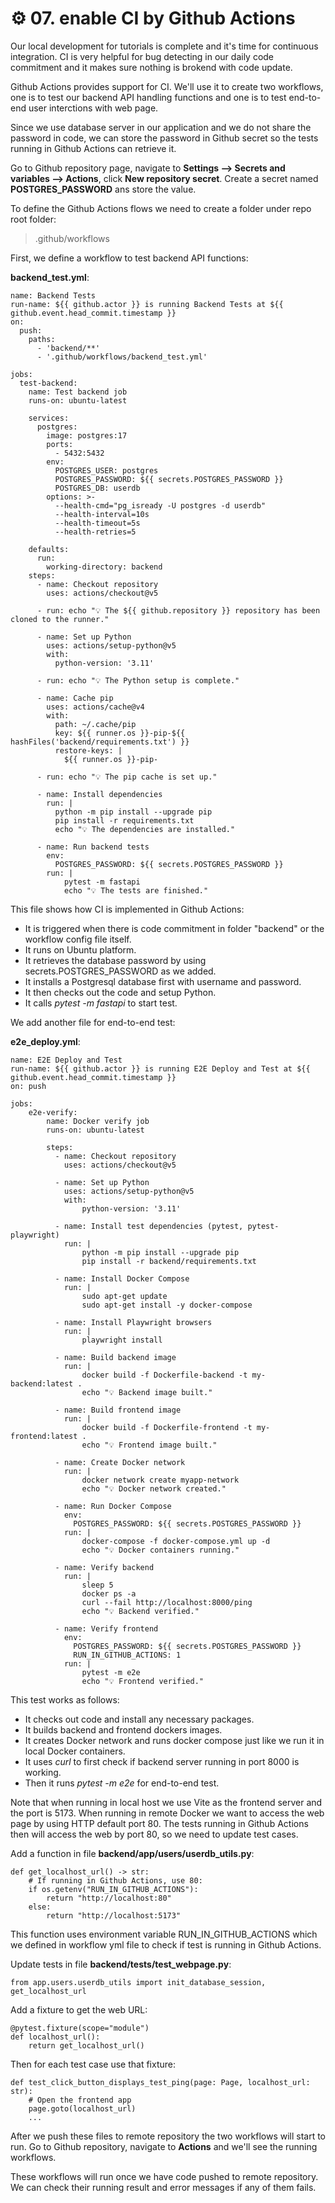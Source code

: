 # ⚙️ 07. enable CI by Github Actions

Our local development for tutorials is complete and it's time for continuous integration. CI is very helpful for bug detecting in our daily code commitment and it makes sure nothing is brokend with code update.

Github Actions provides support for CI. We'll use it to create two workflows, one is to test our backend API handling functions and one is to test end-to-end user interctions with web page.

Since we use database server in our application and we do not share the password in code, we can store the password in Github secret so the tests running in Github Actions can retrieve it.

Go to Github repository page, navigate to **Settings --> Secrets and variables --> Actions**, click **New repository secret**. Create a secret named **POSTGRES_PASSWORD** ans store the value.

To define the Github Actions flows we need to create a folder under repo root folder:

>.github/workflows

First, we define a workflow to test backend API functions:

**backend_test.yml**:
```
name: Backend Tests
run-name: ${{ github.actor }} is running Backend Tests at ${{ github.event.head_commit.timestamp }}
on:
  push:
    paths:
      - 'backend/**'
      - '.github/workflows/backend_test.yml'

jobs:
  test-backend:
    name: Test backend job
    runs-on: ubuntu-latest

    services:
      postgres:
        image: postgres:17
        ports:
          - 5432:5432
        env:
          POSTGRES_USER: postgres
          POSTGRES_PASSWORD: ${{ secrets.POSTGRES_PASSWORD }}
          POSTGRES_DB: userdb
        options: >-
          --health-cmd="pg_isready -U postgres -d userdb"
          --health-interval=10s
          --health-timeout=5s
          --health-retries=5

    defaults:
      run:
        working-directory: backend
    steps:
      - name: Checkout repository
        uses: actions/checkout@v5

      - run: echo "💡 The ${{ github.repository }} repository has been cloned to the runner."

      - name: Set up Python
        uses: actions/setup-python@v5
        with:
          python-version: '3.11'

      - run: echo "💡 The Python setup is complete."

      - name: Cache pip
        uses: actions/cache@v4
        with:
          path: ~/.cache/pip
          key: ${{ runner.os }}-pip-${{ hashFiles('backend/requirements.txt') }}
          restore-keys: |
            ${{ runner.os }}-pip-

      - run: echo "💡 The pip cache is set up."

      - name: Install dependencies
        run: |
          python -m pip install --upgrade pip
          pip install -r requirements.txt
          echo "💡 The dependencies are installed."

      - name: Run backend tests
        env:
          POSTGRES_PASSWORD: ${{ secrets.POSTGRES_PASSWORD }}
        run: |
            pytest -m fastapi
            echo "💡 The tests are finished."
```

This file shows how CI is implemented in Github Actions:

* It is triggered when there is code commitment in folder "backend" or the workflow config file itself.
* It runs on Ubuntu platform.
* It retrieves the database password by using secrets.POSTGRES_PASSWORD as we added.
* It installs a Postgresql database first with username and password.
* It then checks out the code and setup Python.
* It calls *pytest -m fastapi* to start test.

We add another file for end-to-end test:

**e2e_deploy.yml**:
```
name: E2E Deploy and Test
run-name: ${{ github.actor }} is running E2E Deploy and Test at ${{ github.event.head_commit.timestamp }}
on: push

jobs:
    e2e-verify:
        name: Docker verify job
        runs-on: ubuntu-latest

        steps:
          - name: Checkout repository
            uses: actions/checkout@v5
          
          - name: Set up Python
            uses: actions/setup-python@v5
            with:
                python-version: '3.11'

          - name: Install test dependencies (pytest, pytest-playwright)
            run: |
                python -m pip install --upgrade pip
                pip install -r backend/requirements.txt

          - name: Install Docker Compose
            run: |
                sudo apt-get update
                sudo apt-get install -y docker-compose

          - name: Install Playwright browsers
            run: |
                playwright install
    
          - name: Build backend image
            run: |
                docker build -f Dockerfile-backend -t my-backend:latest .
                echo "💡 Backend image built."
    
          - name: Build frontend image
            run: |
                docker build -f Dockerfile-frontend -t my-frontend:latest .
                echo "💡 Frontend image built."
    
          - name: Create Docker network
            run: |
                docker network create myapp-network
                echo "💡 Docker network created."

          - name: Run Docker Compose
            env:
              POSTGRES_PASSWORD: ${{ secrets.POSTGRES_PASSWORD }}
            run: |
                docker-compose -f docker-compose.yml up -d
                echo "💡 Docker containers running." 
    
          - name: Verify backend
            run: |
                sleep 5
                docker ps -a
                curl --fail http://localhost:8000/ping
                echo "💡 Backend verified."
    
          - name: Verify frontend
            env:
              POSTGRES_PASSWORD: ${{ secrets.POSTGRES_PASSWORD }}
              RUN_IN_GITHUB_ACTIONS: 1
            run: | 
                pytest -m e2e
                echo "💡 Frontend verified."
```
This test works as follows:

* It checks out code and install any necessary packages. 
* It builds backend and frontend dockers images.
* It creates Docker network and runs docker compose just like we run it in local Docker containers.
* It uses *curl* to first check if backend server running in port 8000 is working.
* Then it runs *pytest -m e2e* for end-to-end test.

Note that when running in local host we use Vite as the frontend server and the port is 5173. When running in remote Docker we want to access the web page by using HTTP default port 80. The tests running in Github Actions then will access the web by port 80, so we need to update test cases.

Add a function in file **backend/app/users/userdb_utils.py**:

```
def get_localhost_url() -> str:
    # If running in Github Actions, use 80:
    if os.getenv("RUN_IN_GITHUB_ACTIONS"):
        return "http://localhost:80"
    else:
        return "http://localhost:5173"
```

This function uses environment variable RUN_IN_GITHUB_ACTIONS which we defined in workflow yml file to check if test is running in Github Actions.

Update tests in file **backend/tests/test_webpage.py**:

```
from app.users.userdb_utils import init_database_session, get_localhost_url
```

Add a fixture to get the web URL:

```
@pytest.fixture(scope="module")
def localhost_url():
    return get_localhost_url()
```

Then for each test case use that fixture:
```
def test_click_button_displays_test_ping(page: Page, localhost_url: str):
    # Open the frontend app
    page.goto(localhost_url)
    ...
```

After we push these files to remote repository the two workflows will start to run. Go to Github repository, navigate to **Actions** and we'll see the running workflows.

These workflows will run once we have code pushed to remote repository. We can check their running result and error messages if any of them fails.